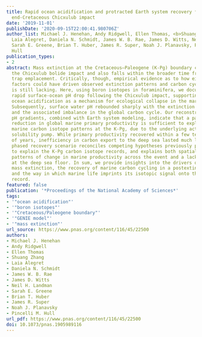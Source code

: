 ```yaml
---
title: Rapid ocean acidification and protracted Earth system recovery followed the
  end-Cretaceous Chicxulub impact
date: '2019-11-01'
publishDate: '2020-09-15T22:00:41.980706Z'
author_list: Michael J. Henehan, Andy Ridgwell, Ellen Thomas, <b>Shuang Zhang</b>,
  Laia Alegret, Daniela N. Schmidt, James W. B. Rae, James D. Witts, Neil H. Landman,
  Sarah E. Greene, Brian T. Huber, James R. Super, Noah J. Planavsky, Pincelli M.
  Hull
publication_types:
- 2
abstract: Mass extinction at the Cretaceous–Paleogene (K-Pg) boundary coincides with
  the Chicxulub bolide impact and also falls within the broader time frame of Deccan
  trap emplacement. Critically, though, empirical evidence as to how either of these
  factors could have driven observed extinction patterns and carbon cycle perturbations
  is still lacking. Here, using boron isotopes in foraminifera, we document a geologically
  rapid surface-ocean pH drop following the Chicxulub impact, supporting impact-induced
  ocean acidification as a mechanism for ecological collapse in the marine realm.
  Subsequently, surface water pH rebounded sharply with the extinction of marine calcifiers
  and the associated imbalance in the global carbon cycle. Our reconstructed water-column
  pH gradients, combined with Earth system modeling, indicate that a partial ∼50%
  reduction in global marine primary productivity is sufficient to explain observed
  marine carbon isotope patterns at the K-Pg, due to the underlying action of the
  solubility pump. While primary productivity recovered within a few tens of thousands
  of years, inefficiency in carbon export to the deep sea lasted much longer. This
  phased recovery scenario reconciles competing hypotheses previously put forward
  to explain the K-Pg carbon isotope records, and explains both spatially variable
  patterns of change in marine productivity across the event and a lack of extinction
  at the deep sea floor. In sum, we provide insights into the drivers of the last
  mass extinction, the recovery of marine carbon cycling in a postextinction world,
  and the way in which marine life imprints its isotopic signal onto the geological
  record.
featured: false
publication: '*Proceedings of the National Academy of Sciences*'
tags:
- '"ocean acidification"'
- '"boron isotopes"'
- '"Cretaceous/Paleogene boundary"'
- '"GENIE model"'
- '"mass extinction"'
url_source: https://www.pnas.org/content/116/45/22500
authors:
- Michael J. Henehan
- Andy Ridgwell
- Ellen Thomas
- Shuang Zhang
- Laia Alegret
- Daniela N. Schmidt
- James W. B. Rae
- James D. Witts
- Neil H. Landman
- Sarah E. Greene
- Brian T. Huber
- James R. Super
- Noah J. Planavsky
- Pincelli M. Hull
url_pdf: https://www.pnas.org/content/116/45/22500
doi: 10.1073/pnas.1905989116
---
```


